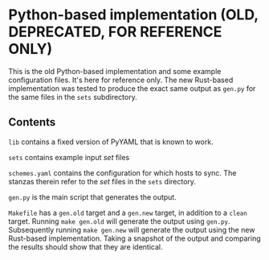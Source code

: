 # Python-based implementation (OLD, DEPRECATED, FOR REFERENCE ONLY)

This is the old Python-based implementation and some example configuration
files. It's here for reference only. The new Rust-based implementation was
tested to produce the exact same output as `gen.py` for the same files in the
`sets` subdirectory.

## Contents

`lib` contains a fixed version of PyYAML that is known to work.

`sets` contains example input _set_ files

`schemes.yaml` contains the configuration for which hosts to sync. The stanzas
therein refer to the _set_ files in the `sets` directory.

`gen.py` is the main script that generates the output.

`Makefile` has a `gen.old` target and a `gen.new` target, in addition to a
`clean` target. Running `make gen.old` will generate the output using `gen.py`.
Subsequently running `make gen.new` will generate the output using the new
Rust-based implementation. Taking a snapshot of the output and comparing the
results should show that they are identical.

